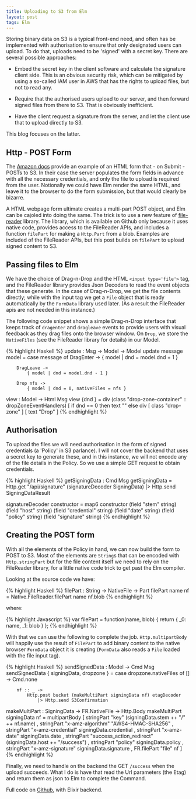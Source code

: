 ```yaml
---
title: Uploading to S3 from Elm
layout: post
tags: Elm
---
```


Storing binary data on S3 is a typical front-end need, and often has be implemented with authorisation to ensure that only designated users can upload. To do that, uploads need to be 'signed' with a secret key. There are several possible approaches:

 - Embed the secret key in the client software and calculate the signature client side. This is an obvious security risk, which can be mitigated by using a so-called IAM user in AWS that has the rights to upload files, but not to read any.

 - Require that the authorised users upload to our server, and then forward signed files from there to S3. That is obviously inefficient.

 - Have the client request a signature from the server, and let the client use that to upload directly to S3.

This blog focuses on the latter.

## Http - POST Form

The [Amazon docs](http://docs.aws.amazon.com/AmazonS3/latest/API/sigv4-authentication-HTTPPOST.html) provide an example of an HTML form that - on Submit - POSTs to S3. In their case the server populates the form fields in advance with all the necessary credentials, and only the file to upload is required from the user. Notionally we could have Elm render the same HTML, and leave it to the browser to do the form submission, but that would clearly be bizarre.

A HTML webpage form ultimate creates a multi-part POST object, and Elm can be cajoled into doing the same. The trick is to use a new feature of [file-reader](https://github.com/simonh1000/file-reader) library. The library, which is available on Github only because it uses native code, provides access to the FileReader APIs, and includes a function `filePart` for making a `Http.Part` from a blob. Examples are included of the FileReader APIs, but this post builds on `filePart` to upload signed content to S3.

## Passing files to Elm

We have the choice of Drag-n-Drop and the HTML `<input type='file'>` tag, and the FileReader library provides Json Decoders to read the event objects that these generate. In the case of Drag-n-Drop, we get the file contents directly; while with the input tag we get a `File` object that is ready automatically by the `FormData` library used later. (As a result the FileReader apis are not needed in this instance.)

The following code snippet shows a simple Drag-n-Drop interface that keeps track of `dragenter` and `dragleave` events to provide users with visual feedback as they drag files onto the browser window. On `Drop`, we store the `NativeFiles` (see the FileReader library for details) in our Model.

{% highlight Haskell %}
update : Msg -> Model -> Model
update message model =
    case message of
        DragEnter ->
            { model | dnd = model.dnd + 1 }

        DragLeave ->
            { model | dnd = model.dnd - 1 }

        Drop nfs ->
            { model | dnd = 0, nativeFiles = nfs }

view : Model -> Html Msg
view {dnd } =
    div
        (class "drop-zone-container" :: dropZoneEventHandlers)
        [ if dnd == 0 then
            text ""
          else
            div [ class "drop-zone" ] [ text "Drop" ]
{% endhighlight %}

## Authorisation

To upload the files we will need authorisation in the form of signed credentials (a 'Policy' in S3 parlance). I will not cover the backend that uses a secret key to generate these, and in this instance, we will not encode any of the file details in the Policy. So we use a simple GET request to obtain credentials.

{% highlight Haskell %}
getSigningData : Cmd Msg
getSigningData =
    Http.get "/api/signature" (signatureDecoder SigningData)
        |> Http.send SigningDataResult

signatureDecoder constructor =
    map6 constructor
        (field "stem" string)
        (field "host" string)
        (field "credential" string)
        (field "date" string)
        (field "policy" string)
        (field "signature" string)
{% endhighlight %}

## Creating the POST form

With all the elements of the Policy in hand, we can now build the form to POST to S3. Most of the elements are `String`s that can be encoded with `Http.stringPart` but for the file content itself we need to rely on the FileReader library, for a little native code trick to get past the Elm compiler.

Looking at the source code we have:

{% highlight Haskell %}
filePart : String -> NativeFile -> Part
filePart name nf =
    Native.FileReader.filePart name nf.blob
{% endhighlight %}

where:

{% highlight Javascript %}
var filePart = function(name, blob) {
    return {
        _0: name,
        _1: blob
    }
};
{% endhighlight %}

With that we can use the following to complete the job.  `Http.multipartBody` will happily use the result of `FilePart` to add binary content to the native browser `FormData` object it is creating (`FormData` also reads a `File` loaded with the file input tag).

{% highlight Haskell %}
sendSignedData : Model -> Cmd Msg
sendSignedData { signingData, dropzone } =
    case dropzone.nativeFiles of
        [] ->
            Cmd.none

        nf :: _ ->
            Http.post bucket (makeMultiPart signingData nf) etagDecoder
                |> Http.send S3Confirmation


makeMultiPart : SigningData -> FR.NativeFile -> Http.Body
makeMultiPart signingData nf =
    multipartBody
        [ stringPart "key" (signingData.stem ++ "/" ++ nf.name)
        , stringPart "x-amz-algorithm" "AWS4-HMAC-SHA256"
        , stringPart "x-amz-credential" signingData.credential
        , stringPart "x-amz-date" signingData.date
        , stringPart "success_action_redirect" (signingData.host ++ "/success")
        , stringPart "policy" signingData.policy
        , stringPart "x-amz-signature" signingData.signature
        , FR.filePart "file" nf
        ]
{% endhighlight %}

Finally, we need to handle on the backend the GET `/success` when the upload succeeds. What I do is have that read the Url parameters (the Etag) and return them as json to Elm to complete the Command.

Full code on [Github](https://github.com/simonh1000/elm-s3-example), with Elixir backend.
